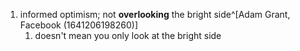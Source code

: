 1. informed optimism; not **overlooking** the bright side^[Adam Grant, Facebook (1641206198260)]
	1. doesn't mean you only look at the bright side